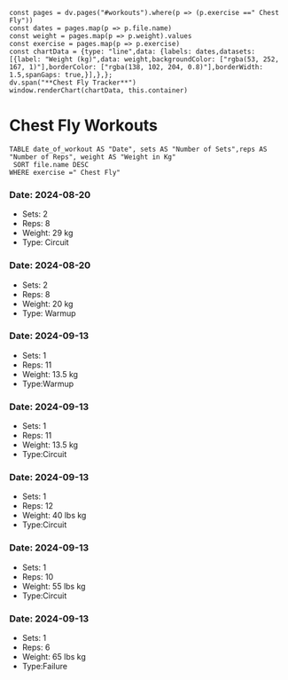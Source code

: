 ```dataviewjs
const pages = dv.pages("#workouts").where(p => (p.exercise ==" Chest Fly"))
const dates = pages.map(p => p.file.name)
const weight = pages.map(p => p.weight).values
const exercise = pages.map(p => p.exercise)
const chartData = {type: "line",data: {labels: dates,datasets: [{label: "Weight (kg)",data: weight,backgroundColor: ["rgba(53, 252, 167, 1)"],borderColor: ["rgba(138, 102, 204, 0.8)"],borderWidth: 1.5,spanGaps: true,}],},};
dv.span("**Chest Fly Tracker**")
window.renderChart(chartData, this.container)
```
# Chest Fly Workouts

```dataview 
TABLE date_of_workout AS "Date", sets AS "Number of Sets",reps AS "Number of Reps", weight AS "Weight in Kg" 
 SORT file.name DESC 
WHERE exercise =" Chest Fly"
```
### Date: 2024-08-20
- Sets: 2
- Reps: 8
- Weight: 29 kg
- Type: Circuit

### Date: 2024-08-20
- Sets: 2
- Reps: 8
- Weight: 20 kg
- Type: Warmup

### Date: 2024-09-13
- Sets: 1
- Reps: 11
- Weight: 13.5 kg
- Type:Warmup

### Date: 2024-09-13
- Sets: 1
- Reps: 11
- Weight: 13.5 kg
- Type:Circuit

### Date: 2024-09-13
- Sets: 1
- Reps: 12
- Weight: 40 lbs kg
- Type:Circuit

### Date: 2024-09-13
- Sets: 1
- Reps: 10
- Weight: 55 lbs kg
- Type:Circuit

### Date: 2024-09-13
- Sets: 1
- Reps: 6
- Weight: 65 lbs kg
- Type:Failure

